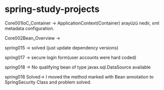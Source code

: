 # spring-study-projects

Core001IoC_Container -> ApplicationContext(Container) arayüzü nedir, xml metadata configuration.

Core002Bean_Overview ->


spring015 -> solved (just update dependency versions)

spring017 -> secure login form(user accounts were hard coded)

spring018 -> No qualifying bean of type javax.sql.DataSource available

spring018 Solved->  I moved the method marked with Bean annotation to SpringSecurity Class and problem solved.
